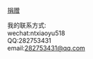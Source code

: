 [捐赠](https://cly312.github.io/support)

我的联系方式:   
wechat:ntxiaoyu518   
QQ:282753431   
email:282753431@qq.com
